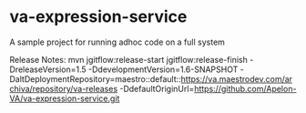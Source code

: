 va-expression-service
=====

A sample project for running adhoc code on a full system

Release Notes:
mvn jgitflow:release-start jgitflow:release-finish -DreleaseVersion=1.5 -DdevelopmentVersion=1.6-SNAPSHOT -DaltDeploymentRepository=maestro::default::https://va.maestrodev.com/archiva/repository/va-releases  -DdefaultOriginUrl=https://github.com/Apelon-VA/va-expression-service.git